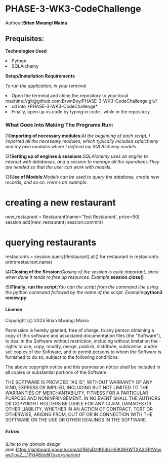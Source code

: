 # PHASE-3-WK3-CodeChallenge
Authour:**Brian Mwangi Maina**

## Prequisites:

**Technologies Used**

<li>Python
<li>SQLAlchemy

**Setup/Installation Requirements**

*To run the application, in your terminal*

<li>Open the terminal and clone the repository to your local machine://git@github.com:BrwnBoy/PHASE-3-WK3-CodeChallenge.git//
<li>cd into *PHASE-3-WK3-CodeChallenge*
<li>Finally, open up vs.code by typing in code . while in the repository.

### What Goes Into Making The Programs Run:

(1)**Importing of necessary modules**:*At the beginning of each script, I imported all the necessary modules, which typically included sqlalchemy and my own modules where I defined my SQLAlchemy models.*

(2)**Setting up of engines & sessions**:*SQLAlchemy uses an engine to interact with databases, and a session to manage all the operations.They are needed so that the user can work  with models.*
 
(3)**Use of Models**:*Models can be used to query the database, create new records, and so on.* *Here's an example*:
# creating a new restaurant
new_restaurant = Restaurant(name='Test Restaurant', price=50)
session.add(new_restaurant)
session.commit()
# querying restaurants
restaurants = session.query(Restaurant).all()
for restaurant in restaurants:
    print(restaurant.name)

(4)**Closing of the Session**:*Closing of the session is quite important, since when done it tends ro free up resources.* *Example*:**session.close()**

(5)**Finally, run the script**:*You can the script from the command line using the python command followed by the name of the script.* *Example*:**python3 review.py**

#### License 

Copyright (c) 2023 Brian Mwangi Maina

Permission is hereby granted, free of charge, to any person obtaining a copy
of this software and associated documentation files (the "Software"), to deal
in the Software without restriction, including without limitation the rights
to use, copy, modify, merge, publish, distribute, sublicense, and/or sell
copies of the Software, and to permit persons to whom the Software is
furnished to do so, subject to the following conditions:

The above copyright notice and this permission notice shall be included in all
copies or substantial portions of the Software.

THE SOFTWARE IS PROVIDED "AS IS", WITHOUT WARRANTY OF ANY KIND, EXPRESS OR
IMPLIED, INCLUDING BUT NOT LIMITED TO THE WARRANTIES OF MERCHANTABILITY,
FITNESS FOR A PARTICULAR PURPOSE AND NONINFRINGEMENT. IN NO EVENT SHALL THE
AUTHORS OR COPYRIGHT HOLDERS BE LIABLE FOR ANY CLAIM, DAMAGES OR OTHER
LIABILITY, WHETHER IN AN ACTION OF CONTRACT, TORT OR OTHERWISE, ARISING FROM,
OUT OF OR IN CONNECTION WITH THE SOFTWARE OR THE USE OR OTHER DEALINGS IN THE
SOFTWARE.

##### Extras
(*Link to my domain design plan*:https://jamboard.google.com/d/1BihiDztKh6UHSIKWHWTXA3GPtVmvwu1loaZ_L1Pkt48/edit?usp=sharing)